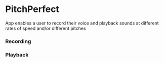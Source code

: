 # PitchPerfect
App enables a user to record their voice and playback sounds at different rates of speed and/or different pitches

### Recording

### Playback
